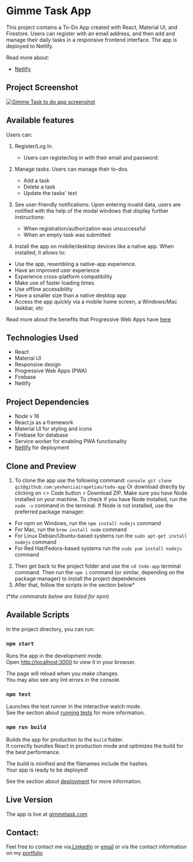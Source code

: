 # Gimme Task App

This project contains a To-Do App created with React, Material UI, and Firestore. Users can register with an email address, and then add and manage their daily tasks in a responsive frontend interface. The app is deployed to Netlify.

Read more about:
- [Netlify](https://www.netlify.com/)

## Project Screenshot

<a href="[https://ibb.co/j5pxNHR](https://ibb.co/j5pxNHR)"><img src="https://i.ibb.co/thdNG3X/2024-07-11-10h39-33.png" alt="Gimme Task to do app screenshot" border="0"></a>   


  
## Available features

Users can:
1. Register/Log In.
   - Users can register/log in with their email and password:
   
2. Manage tasks.
   Users can manage their to-dos.
   - Add a task
   - Delete a task
   - Update the tasks' text
     
3. See user-friendly notifications:
   Upon entering invalid data, users are notified with the help of the modal windows that display further instructions: 
   - When registration/authorization was unsuccessful   
   - When an empty task was submitted
   
4. Install the app on mobile/desktop devices like a native app.
   When installed, it allows to:
  - Use the app, resembling a native-app experience.
  - Have an improved user experience
  - Experience cross-platform compatibility
  - Make use of faster loading times
  - Use offline accessibility
  - Have a smaller size than a native desktop app
  - Access the app quickly via a mobile home screen, a Windows/Mac taskbar, etc

Read more about the benefits that Progressive Web Apps have [here](https://www.itaims.com/blog/benefits-of-progressive-web-apps-pwa-advantages-and-disadvantages)


## Technologies Used
- React
- Material UI
- Responsive design
- Progressive Web Apps (PWA)
- Firebase
- Netlify

## Project Dependencies
- Node v 16
- React.js as a framework
- Material UI for styling and icons
- Firebase for database
- Service worker for enabling PWA functionality
- [Netlify](https://www.netlify.com/) for deployment

## Clone and Preview 
1. To clone the app use the following command:
```console git clone git@github.com:yevheniiairapetian/todo-app```
Or download directly by clicking on <> Code button > Download ZIP. Make sure you have Node installed on your machine. To check if you have Node installed, run the ```node -v``` command in the terminal. If Node is not installed, use the preferred package manager:
- For npm on Windows, run the ```npm install nodejs``` command 
- For Mac, run the ```brew install node``` command
- For Linux Debian/Ubuntu-based systems run the ```sudo apt-get install nodejs``` command
- For Red Hat/Fedora-based systems run the ```sudo yum install nodejs```
command
2. Then get back to the project folder and use the ```cd todo-app``` terminal command. Then run the ```npm i``` command (or similar, depending on the package manager) to install the project dependencies
  3. After that, follow the scripts in the section below*
  
   (*_the commands below are listed for npm_)

## Available Scripts

In the project directory, you can run:

### `npm start`

Runs the app in the development mode.\
Open [http://localhost:3000](http://localhost:3000) to view it in your browser.

The page will reload when you make changes.\
You may also see any lint errors in the console.

### `npm test`

Launches the test runner in the interactive watch mode.\
See the section about [running tests](https://facebook.github.io/create-react-app/docs/running-tests) for more information.

### `npm run build`

Builds the app for production to the `build` folder.\
It correctly bundles React in production mode and optimizes the build for the best performance.

The build is minified and the filenames include the hashes.\
Your app is ready to be deployed!

See the section about [deployment](https://facebook.github.io/create-react-app/docs/deployment) for more information.

## Live Version

The app is live at [gimmetask.com](https://gimmetask.com/)


## Contact:
Feel free to contact me via[ LinkedIn](https://www.linkedin.com/in/yevheniiairapetian/) or [email](mailto:contact@yevheniiairapetian.com) or via the contact information on my [portfolio](https://yevheniiairapetian.com/#/contact) 



